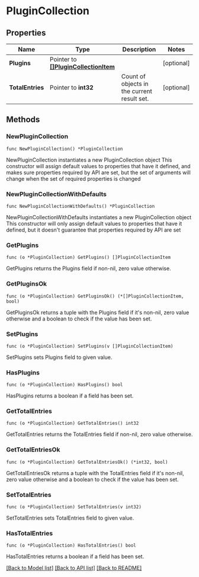 <!--
 Licensed to the Apache Software Foundation (ASF) under one
 or more contributor license agreements.  See the NOTICE file
 distributed with this work for additional information
 regarding copyright ownership.  The ASF licenses this file
 to you under the Apache License, Version 2.0 (the
 "License"); you may not use this file except in compliance
 with the License.  You may obtain a copy of the License at

   http://www.apache.org/licenses/LICENSE-2.0

 Unless required by applicable law or agreed to in writing,
 software distributed under the License is distributed on an
 "AS IS" BASIS, WITHOUT WARRANTIES OR CONDITIONS OF ANY
 KIND, either express or implied.  See the License for the
 specific language governing permissions and limitations
 under the License.
 -->

# PluginCollection

## Properties

Name | Type | Description | Notes
------------ | ------------- | ------------- | -------------
**Plugins** | Pointer to [**[]PluginCollectionItem**](PluginCollectionItem.md) |  | [optional] 
**TotalEntries** | Pointer to **int32** | Count of objects in the current result set. | [optional] 

## Methods

### NewPluginCollection

`func NewPluginCollection() *PluginCollection`

NewPluginCollection instantiates a new PluginCollection object
This constructor will assign default values to properties that have it defined,
and makes sure properties required by API are set, but the set of arguments
will change when the set of required properties is changed

### NewPluginCollectionWithDefaults

`func NewPluginCollectionWithDefaults() *PluginCollection`

NewPluginCollectionWithDefaults instantiates a new PluginCollection object
This constructor will only assign default values to properties that have it defined,
but it doesn't guarantee that properties required by API are set

### GetPlugins

`func (o *PluginCollection) GetPlugins() []PluginCollectionItem`

GetPlugins returns the Plugins field if non-nil, zero value otherwise.

### GetPluginsOk

`func (o *PluginCollection) GetPluginsOk() (*[]PluginCollectionItem, bool)`

GetPluginsOk returns a tuple with the Plugins field if it's non-nil, zero value otherwise
and a boolean to check if the value has been set.

### SetPlugins

`func (o *PluginCollection) SetPlugins(v []PluginCollectionItem)`

SetPlugins sets Plugins field to given value.

### HasPlugins

`func (o *PluginCollection) HasPlugins() bool`

HasPlugins returns a boolean if a field has been set.

### GetTotalEntries

`func (o *PluginCollection) GetTotalEntries() int32`

GetTotalEntries returns the TotalEntries field if non-nil, zero value otherwise.

### GetTotalEntriesOk

`func (o *PluginCollection) GetTotalEntriesOk() (*int32, bool)`

GetTotalEntriesOk returns a tuple with the TotalEntries field if it's non-nil, zero value otherwise
and a boolean to check if the value has been set.

### SetTotalEntries

`func (o *PluginCollection) SetTotalEntries(v int32)`

SetTotalEntries sets TotalEntries field to given value.

### HasTotalEntries

`func (o *PluginCollection) HasTotalEntries() bool`

HasTotalEntries returns a boolean if a field has been set.


[[Back to Model list]](../README.md#documentation-for-models) [[Back to API list]](../README.md#documentation-for-api-endpoints) [[Back to README]](../README.md)


